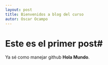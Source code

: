 ```yaml
---
layout: post
title: Bienvenidos a blog del curso
autor: Oscar Ocampo
---
```

# Este es el primer post#
Ya sé como manejar github **Hola Mundo**.

